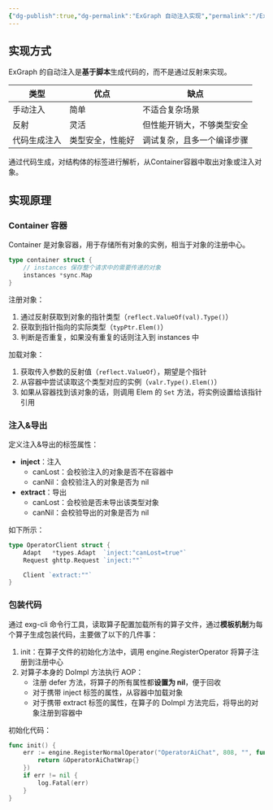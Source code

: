 ```yaml
---
{"dg-publish":true,"dg-permalink":"ExGraph 自动注入实现","permalink":"/ExGraph 自动注入实现/"}
---
```



## 实现方式

ExGraph 的自动注入是**基于脚本**生成代码的，而不是通过反射来实现。

| 类型         | 优点             | 缺点                       |
| ------------ | ---------------- | -------------------------- |
| 手动注入     | 简单             | 不适合复杂场景             |
| 反射         | 灵活             | 但性能开销大，不够类型安全 |
| 代码生成注入 | 类型安全，性能好 | 调试复杂，且多一个编译步骤 |

通过代码生成，对结构体的标签进行解析，从Container容器中取出对象或注入对象。

## 实现原理

### Container 容器

Container 是对象容器，用于存储所有对象的实例，相当于对象的注册中心。

```go
type container struct {  
    // instances 保存整个请求中的需要传递的对象  
    instances *sync.Map  
}
```

注册对象：
1. 通过反射获取到对象的指针类型（`reflect.ValueOf(val).Type()`）
2. 获取到指针指向的实际类型（`typPtr.Elem()`）
3. 判断是否重复，如果没有重复的话则注入到 instances 中

加载对象：
1. 获取传入参数的反射值（`reflect.ValueOf`），期望是个指针
2. 从容器中尝试读取这个类型对应的实例（`valr.Type().Elem()`）
3. 如果从容器找到该对象的话，则调用 Elem 的 `Set` 方法，将实例设置给该指针引用

### 注入&导出

定义注入&导出的标签属性：
- **inject**：注入
	- canLost：会校验注入的对象是否不在容器中
	- canNil：会校验注入的对象是否为 nil
- **extract**：导出
	- canLost：会校验是否未导出该类型对象
	- canNil：会校验导出的对象是否为 nil

如下所示：

```go
type OperatorClient struct {
	Adapt   *types.Adapt  `inject:"canLost=true"`
	Request ghttp.Request `inject:""`

	Client `extract:""`
}
```

### 包装代码

通过 exg-cli 命令行工具，读取算子配置加载所有的算子文件，通过**模板机制**为每个算子生成包装代码，主要做了以下的几件事：
1. init：在算子文件的初始化方法中，调用 engine.RegisterOperator 将算子注册到注册中心
2. 对算子本身的 DoImpl 方法执行 AOP：
	- 注册 defer 方法，将算子的所有属性都**设置为 nil**，便于回收
	- 对于携带 inject 标签的属性，从容器中加载对象
	- 对于携带 extract 标签的属性，在算子的 DoImpl 方法完后，将导出的对象注册到容器中

初始化代码：

```go
func init() {
	err := engine.RegisterNormalOperator("OperatorAiChat", 808, "", func() engine.Job {
		return &OperatorAiChatWrap{}
	})
	if err != nil {
		log.Fatal(err)
	}
}
```